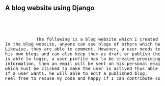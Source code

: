 <!DOCTYPE html>
<html>
    <body>

<h2>A blog website using Django</h2>

<pre>
    <div class="container">
        <div class="block two first">
            <p2>The following is a blog website which I created using Django. 
In the blog website, anyone can see blogs of others which has been published. 
Likewise, they are able to comment. However, a user needs to login to create
his own blogs and can also keep them as draft or publish them. Before a user 
is able to login, a user profile has to be created providing certain 
information, then an email will be sent on his personal email, 
which must be clicked to make the user is actived thus able to login.
If a user wants, he will able to edit a published blog.
Feel free to resuse my code and happy if I can contribute somehow.</p2>
            <div class="wrap">
            </div>
        </div>
    </div>
</pre>
</body>
</html>


